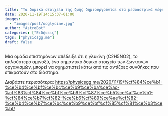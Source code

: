 ```yaml
---
title: "Τα δομικά στοιχεία της ζωής δημιουργούνται στα μεσοαστρικά νέφη"
date: 2020-11-19T14:15:37+01:00
images:
  - "images/post/ooglycine.jpg"
author: "AstroBot"
categories: ["Ειδήσεις"]
tags: ["physicsgg.me"]
draft: false
---
```


Μια ομάδα επιστημόνων απέδειξε ότι η γλυκίνη (C2H5NO2), το απλούστερο αμινοξύ, ένα σημαντικό δομικό στοιχείο των ζωντανών οργανισμών, μπορεί να σχηματιστεί κάτω από τις αντίξοες συνθήκες που επικρατούν στο διάστημα.

Διαβάστε περισσότερα: https://physicsgg.me/2020/11/19/%cf%84%ce%b1-%ce%b4%ce%bf%ce%bc%ce%b9%ce%ba%ce%ac-%cf%83%cf%84%ce%bf%ce%b9%cf%87%ce%b5%ce%af%ce%b1-%cf%84%ce%b7%cf%82-%ce%b6%cf%89%ce%ae%cf%82-%ce%b4%ce%b7%ce%bc%ce%b9%ce%bf%cf%85%cf%81%ce%b3%ce%bf/
